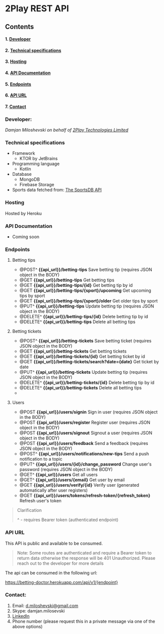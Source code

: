 # 2Play REST API


## Contents
#### 1. [Developer](#developer)
#### 2. [Technical specifications](#technical-specifications)
#### 3. [Hosting](#hosting)
#### 4. [API Documentation](#api-documentation)
#### 5. [Endpoints](#endpoints)
#### 6. [API URL](#api-url)
#### 7. [Contact](#contact)

### Developer:

*Damjan Miloshevski on behalf of [2Play Technologies Limited](https://2playlabs.com/)*

### Technical specifications

* Framework
    - KTOR by JetBrains
* Programming language
    - Kotlin
* Database
    - MongoDB
    - Firebase Storage
* Sports data fetched from: [The SportsDB API](https://www.thesportsdb.com/api.php)

### Hosting

Hosted by Heroku

### API Documentation

- Coming soon

### Endpoints

1. Betting tips
    - @POST^ **{{api_url}}/betting-tips** Save betting tip (requires JSON object in the BODY)
    - @GET  **{{api_url}}/betting-tips** Get betting tips
    - @GET **{{api_url}}/betting-tips/{id}** Get betting tip by id
    - @GET **{{api_url}}/betting-tips/{sport}/upcoming** Get upcoming tips by sport
    - @GET **{{api_url}}/betting-tips/{sport}/older** Get older tips by sport
    - @PUT^ **{{api_url}}/betting-tips** Update betting tip (requires JSON object in the BODY)
    - @DELETE^ **{{api_url}}/betting-tips/{id}** Delete betting tip by id
    - @DELETE^ **{{api_url}}/betting-tips** Delete all betting tips

2. Betting tickets
   - @POST^ **{{api_url}}/betting-tickets** Save betting ticket (requires JSON object in the BODY)
   - @GET  **{{api_url}}/betting-tickets** Get betting tickets
   - @GET **{{api_url}}/betting-tickets/{id}** Get betting ticket by id
   - @GET **{{api_url}}/betting-tickets/search?date={date}** Get ticket by date
   - @PUT^ **{{api_url}}/betting-tickets** Update betting tip (requires JSON object in the BODY)
   - @DELETE^ **{{api_url}}/betting-tickets/{id}** Delete betting tip by id
   - @DELETE^ **{{api_url}}/betting-tickets** Delete all betting tips
   - 

3. Users
    - @POST **{{api_url}}/users/signin** Sign in user (requires JSON object in the BODY)
    - @POST **{{api_url}}/users/register** Register user (requires JSON object in the BODY)
    - @POST **{{api_url}}/users/signout** Signout a user (requires JSON object in the BODY)
    - @POST **{{api_url}}/users/feedback** Send a feedback (requires JSON object in the BODY)
    - @POST^ **{{api_url}}/users/notifications/new-tips** Send a push notification to a topic
    - @PUT^ **{{api_url}}/users/{id}/change_password** Change user's password (requires JSON object in the BODY)
    - @GET^ **{{api_url}}/users** Get all users
    - @GET^ **{{api_url}}/users/{email}** Get user by email
    - @GET **{{api_url}}/users/verify/{id}** Verify user (generated automatically after user registers)
    - @GET **{{api_url}}/users/tokens/refresh-token/{refresh_token}** Refresh user's token
    
>Clarification
>
> ^ - requires Bearer token (authenticated endpoint)

### API URL

This API is public and available to be consumed.
> Note: Some routes are authenticated and require a Bearer token to return data otherwise the response will be 401 Unauthorized.
> Please reach out to the developer for more details

The api can be consumed in the following url:

https://betting-doctor.herokuapp.com/api/v1/{endpoint}

### Contact:

1. Email: d.miloshevski@gmail.com
2. Skype: damjan.milosevski
3. [LinkedIn](https://www.linkedin.com/in/damjanmiloshevski/)
4. Phone number (please request this in a private message via one of the above options)


